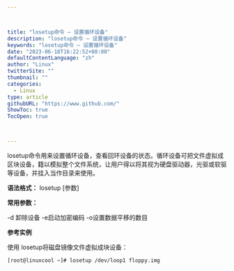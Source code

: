 ```yaml
---



title: "losetup命令 – 设置循环设备"
description: "losetup命令 – 设置循环设备"
keywords: "losetup命令 – 设置循环设备"
date: "2023-06-18T16:22:52+08:00"
defaultContentLanguage: "zh"
author: "Linux"
twitterSite: ""
thumbnail: ""
categories:
  - Linux
type: article
githubURL: "https://www.github.com/"
ShowToc: true
TocOpen: true



---
```


losetup命令用来设置循环设备，查看回环设备的状态。循环设备可把文件虚拟成区块设备，籍以模拟整个文件系统，让用户得以将其视为硬盘驱动器，光驱或软驱等设备，并挂入当作目录来使用。

**语法格式：** losetup [参数]

**常用参数：**

-d 卸除设备 -e启动加密编码 -o设置数据平移的数目

**参考实例**

使用 losetup将磁盘镜像文件虚拟成块设备：

```
[root@linuxcool ~]# losetup /dev/loop1 floppy.img
```